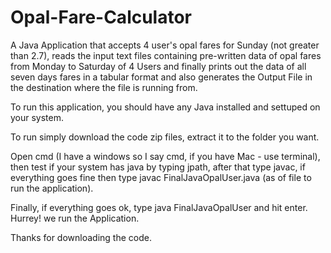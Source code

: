 # Opal-Fare-Calculator
A Java Application that accepts 4 user's opal fares for Sunday (not greater than 2.7), reads the input text files containing pre-written data of opal fares from Monday to Saturday of 4 Users and finally prints out the data of all seven days fares in a tabular format and also generates the Output File in the destination where the file is running from. 

To run this application, you should have any Java installed and settuped on your system. 

To run simply download the code zip files, extract it to the folder you want.

Open cmd (I have a windows so I say cmd, if you have Mac - use terminal), then test if your system has java by typing jpath, after that type javac, if everything goes fine then type javac FinalJavaOpalUser.java (as of file to run the application).

Finally, if everything goes ok, type java FinalJavaOpalUser and hit enter. Hurrey! we run the Application.

Thanks for downloading the code.
